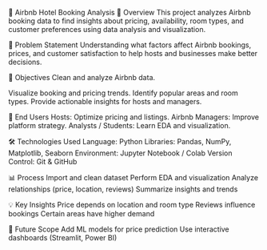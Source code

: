 🏨 Airbnb Hotel Booking Analysis
📘 Overview
This project analyzes Airbnb booking data to find insights about pricing, availability, room types, and customer preferences using data analysis and visualization.

🎯 Problem Statement
Understanding what factors affect Airbnb bookings, prices, and customer satisfaction to help hosts and businesses make better decisions.

🧩 Objectives
Clean and analyze Airbnb data.

Visualize booking and pricing trends.
Identify popular areas and room types.
Provide actionable insights for hosts and managers.

👥 End Users
Hosts: Optimize pricing and listings.
Airbnb Managers: Improve platform strategy.
Analysts / Students: Learn EDA and visualization.

🛠️ Technologies Used
Language: Python
Libraries: Pandas, NumPy, Matplotlib, Seaborn
Environment: Jupyter Notebook / Colab
Version Control: Git & GitHub

📊 Process
Import and clean dataset
Perform EDA and visualization
Analyze relationships (price, location, reviews)
Summarize insights and trends

💡 Key Insights
Price depends on location and room type
Reviews influence bookings
Certain areas have higher demand

🚀 Future Scope
Add ML models for price prediction
Use interactive dashboards (Streamlit, Power BI)

